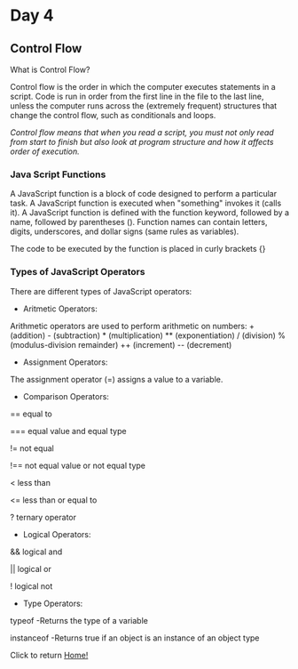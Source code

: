 # Day 4

## Control Flow

What is Control Flow?

Control flow is the order in which the computer executes statements in a script. Code is run in order from the first line in the file to the last line, unless the computer runs across the (extremely frequent) structures that change the control flow, such as conditionals and loops. 

*Control flow means that when you read a script, you must not only read from start to finish but also look at program structure and how it affects order of execution.*

### Java Script Functions

A JavaScript function is a block of code designed to perform a particular task. A JavaScript function is executed when "something" invokes it (calls it). A JavaScript function is defined with the function keyword, followed by a name, followed by parentheses (). Function names can contain letters, digits, underscores, and dollar signs (same rules as variables).

The code to be executed by the function is placed in curly brackets {}

### Types of JavaScript Operators

There are different types of JavaScript operators:

* Aritmetic Operators:

Arithmetic operators are used to perform arithmetic on numbers: + (addition) - (subtraction) * (multiplication) ** (exponentiation) / (division) % (modulus-division remainder) ++ (increment) -- (decrement)

* Assignment Operators:

 The assignment operator (=) assigns a value to a variable.

* Comparison Operators:

==	equal to

===	equal value and equal type

!=	not equal

!==	not equal value or not equal type

<	less than

<=	less than or equal to

?	ternary operator

* Logical Operators:

 && logical and

 || logical or

 ! logical not

* Type Operators:

typeof -Returns the type of a variable

instanceof -Returns true if an object is an instance of an object type

Click to return [Home!](../README.md)

